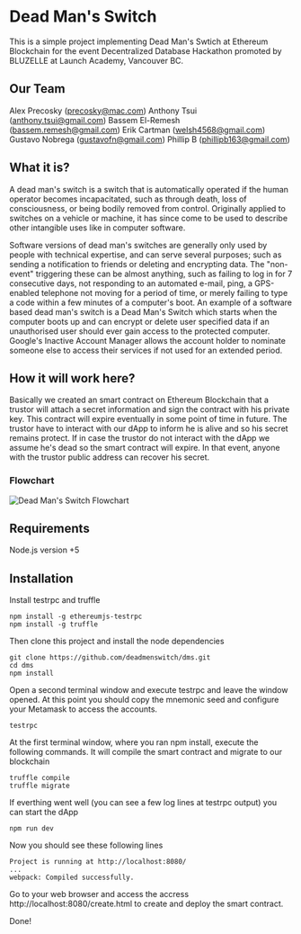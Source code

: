 # Dead Man's Switch

This is a simple project implementing Dead Man's Swtich at Ethereum Blockchain for the event Decentralized Database Hackathon promoted by BLUZELLE at Launch Academy, Vancouver BC.

## Our Team

Alex Precosky (precosky@mac.com)
Anthony Tsui (anthony.tsui@gmail.com)
Bassem El-Remesh (bassem.remesh@gmail.com)
Erik Cartman (welsh4568@gmail.com)
Gustavo Nobrega (gustavofn@gmail.com)
Phillip B (phillipb163@gmail.com)

## What it is?

A dead man's switch is a switch that is automatically operated if the human operator becomes incapacitated, such as through death, loss of consciousness, or being bodily removed from control. Originally applied to switches on a vehicle or machine, it has since come to be used to describe other intangible uses like in computer software.

Software versions of dead man's switches are generally only used by people with technical expertise, and can serve several purposes; such as sending a notification to friends or deleting and encrypting data. The "non-event" triggering these can be almost anything, such as failing to log in for 7 consecutive days, not responding to an automated e-mail, ping, a GPS-enabled telephone not moving for a period of time, or merely failing to type a code within a few minutes of a computer's boot. An example of a software based dead man's switch is a Dead Man's Switch which starts when the computer boots up and can encrypt or delete user specified data if an unauthorised user should ever gain access to the protected computer. Google's Inactive Account Manager allows the account holder to nominate someone else to access their services if not used for an extended period.

## How it will work here?

Basically we created an smart contract on Ethereum Blockchain that a trustor will attach a secret information and sign the contract with his private key. This contract will expire eventually in some point of time in future. The trustor have to interact with our dApp to inform he is alive and so his secret remains protect. If in case the trustor do not interact with the dApp we assume he's dead so the smart contract will expire. In that event, anyone with the trustor public address can recover his secret.

### Flowchart

![Dead Man's Switch Flowchart](https://github.com/deadmenswitch/dms/blob/master/flowchart/dms_flowchart.png?raw=true)

## Requirements

Node.js version +5

## Installation

Install testrpc and truffle
```
npm install -g ethereumjs-testrpc
npm install -g truffle
```

Then clone this project and install the node dependencies
```
git clone https://github.com/deadmenswitch/dms.git
cd dms
npm install
```

Open a second terminal window and execute testrpc and leave the window opened. At this point you should copy the mnemonic seed and configure your Metamask to access the accounts.
```
testrpc
```

At the first terminal window, where you ran npm install, execute the following commands. It will compile the smart contract and migrate to our blockchain
```
truffle compile
truffle migrate
```

If everthing went well (you can see a few log lines at testrpc output) you can start the dApp
```
npm run dev
```

Now you should see these following lines
```
Project is running at http://localhost:8080/
...
webpack: Compiled successfully.
```

Go to your web browser and access the accress http://localhost:8080/create.html to create and deploy the smart contract.
 
Done!
